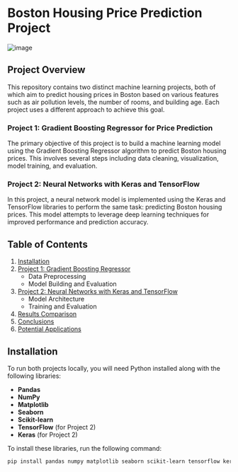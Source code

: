 # Boston Housing Price Prediction Project
![image](https://github.com/user-attachments/assets/e9745e5d-36e3-413d-bdb1-1e23ddb3bbc1)

## Project Overview

This repository contains two distinct machine learning projects, both of which aim to predict housing prices in Boston based on various features such as air pollution levels, the number of rooms, and building age. Each project uses a different approach to achieve this goal.

### Project 1: Gradient Boosting Regressor for Price Prediction

The primary objective of this project is to build a machine learning model using the Gradient Boosting Regressor algorithm to predict Boston housing prices. This involves several steps including data cleaning, visualization, model training, and evaluation.

### Project 2: Neural Networks with Keras and TensorFlow

In this project, a neural network model is implemented using the Keras and TensorFlow libraries to perform the same task: predicting Boston housing prices. This model attempts to leverage deep learning techniques for improved performance and prediction accuracy.

## Table of Contents

1. [Installation](#installation)
2. [Project 1: Gradient Boosting Regressor](#project-1-gradient-boosting-regressor)
    - Data Preprocessing
    - Model Building and Evaluation
3. [Project 2: Neural Networks with Keras and TensorFlow](#project-2-neural-networks)
    - Model Architecture
    - Training and Evaluation
4. [Results Comparison](#results-comparison)
5. [Conclusions](#conclusions)
6. [Potential Applications](#potential-applications)

## Installation

To run both projects locally, you will need Python installed along with the following libraries:

- **Pandas**
- **NumPy**
- **Matplotlib**
- **Seaborn**
- **Scikit-learn**
- **TensorFlow** (for Project 2)
- **Keras** (for Project 2)

To install these libraries, run the following command:

```bash
pip install pandas numpy matplotlib seaborn scikit-learn tensorflow keras
